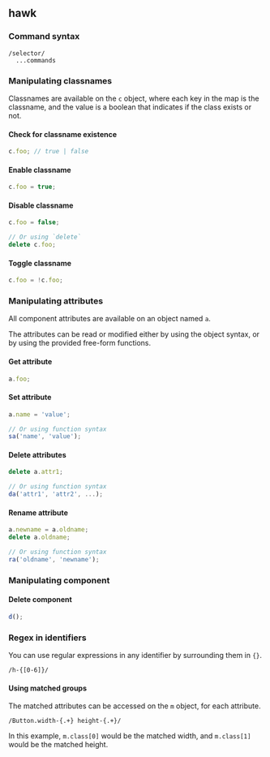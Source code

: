 ## hawk

### Command syntax
```
/selector/
  ...commands
```

### Manipulating classnames

Classnames are available on the `c` object, where each key in the map is the classname, and the value is a boolean that indicates if the class exists or not.

#### Check for classname existence

```js
c.foo; // true | false
```

#### Enable classname

```js
c.foo = true;
```

#### Disable classname

```js
c.foo = false;

// Or using `delete`
delete c.foo;
```

#### Toggle classname

```js
c.foo = !c.foo;
```

### Manipulating attributes

All component attributes are available on an object named `a`.

The attributes can be read or modified either by using the object syntax, or by using the provided free-form functions.

#### Get attribute

```js
a.foo;
```

#### Set attribute

```js
a.name = 'value';

// Or using function syntax
sa('name', 'value');
```

#### Delete attributes

```js
delete a.attr1;

// Or using function syntax
da('attr1', 'attr2', ...);
```

#### Rename attribute

```js
a.newname = a.oldname;
delete a.oldname;

// Or using function syntax
ra('oldname', 'newname');
```

### Manipulating component

#### Delete component

```js
d();
```


### Regex in identifiers

You can use regular expressions in any identifier by surrounding them in `{}`.

```
/h-{[0-6]}/
```


#### Using matched groups

The matched attributes can be accessed on the `m` object, for each attribute.

```
/Button.width-{.+} height-{.+}/
```

In this example, `m.class[0]` would be the matched width, and `m.class[1]` would be the matched height.